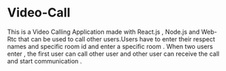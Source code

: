 # Video-Call
This is a Video Calling Application made with React.js , Node.js and Web-Rtc that can be used to call other users.Users have to enter their respect names and specific room id and enter a specific room . When two users enter , the first user can call other user and other user can receive the call and start communication .
